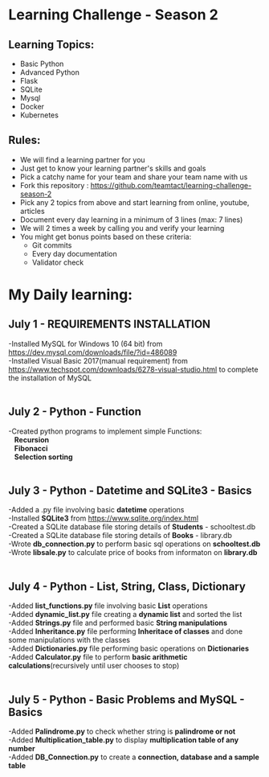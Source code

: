 # Learning Challenge - Season 2

## Learning Topics:
- Basic Python
- Advanced Python
- Flask 
- SQLite
- Mysql
- Docker
- Kubernetes

## Rules:
- We will find a learning partner for you
- Just get to know your learning partner's skills and goals
- Pick a catchy name for your team and share your team name with us
- Fork this repository : https://github.com/teamtact/learning-challenge-season-2
- Pick any 2 topics from above and start learning from online, youtube, articles
- Document every day learning in a minimum of 3 lines (max: 7 lines)
- We will 2 times a week by calling you and verify your learning
- You might get bonus points based on these criteria:
	- Git commits
	- Every day documentation
	- Validator check


# My Daily learning:

## July 1 - REQUIREMENTS INSTALLATION
-Installed MySQL for Windows 10 (64 bit) from https://dev.mysql.com/downloads/file/?id=486089 <br>
-Installed Visual Basic 2017(manual requirement) from https://www.techspot.com/downloads/6278-visual-studio.html to complete the installation of MySQL <br><br>

## July 2 - Python - Function
-Created python programs to implement simple Functions:<br>
&nbsp;&nbsp;&nbsp;**Recursion**  <br>
&nbsp;&nbsp;&nbsp;**Fibonacci**  <br>
&nbsp;&nbsp;&nbsp;**Selection sorting**  <br><br>

## July 3 - Python - Datetime and SQLite3 - Basics
-Added a .py file involving basic **datetime** operations <br>
-Installed **SQLite3** from https://www.sqlite.org/index.html <br>
-Created a SQLite database file storing details of **Students** - schooltest.db <br>
-Created a SQLite database file storing details of **Books** - library.db <br>
-Wrote **db_connection.py** to perform basic sql operations on **schooltest.db**  <br>
-Wrote **libsale.py** to calculate price of books from informaton on **library.db**  <br><br>

## July 4 - Python - List, String, Class, Dictionary
-Added **list_functions.py** file involving basic **List** operations <br>
-Added **dynamic_list.py** file creating a **dynamic list** and sorted the list <br>
-Added **Strings.py** file and performed basic **String manipulations** <br>
-Added **Inheritance.py** file performing **Inheritace of classes** and done some manipulations with the classes <br>
-Added **Dictionaries.py** file performing basic operations on **Dictionaries** <br>
-Added **Calculator.py** file to perform **basic arithmetic calculations**(recursively until user chooses to stop) <br><br>

## July 5 - Python - Basic Problems and MySQL - Basics
-Added **Palindrome.py** to check whether string is **palindrome or not** <br>
-Added **Multiplication_table.py** to display **multiplication table of any number** <br>
-Added **DB_Connection.py** to create a **connection, database and a sample table** <br><br>
